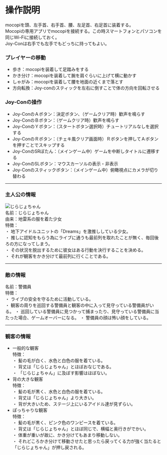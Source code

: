 # 操作説明
mocopiを頭、左手首、右手首、腰、左足首、右足首に装着する。  
Mocopiの専用アプリでmocopiを接続する。この時スマートフォンとパソコンを同じWi-Fiに接続しておく。  
Joy-Conは右手でも左手でもどっちに持ってもよい。

### プレイヤーの移動
- 歩き：mocopiを装着して足踏みをする
- かき分け：mocopiを装着して腕を肩ぐらいに上げて横に動かす
- しゃがみ：mocopiを装着して腰を地面の近くまで落とす
- 方向転換：Joy-conのスティックを左右に倒すことで体の方向を回転させる

### Joy-Conの操作
- Joy-ConのＡボタン：決定ボタン、（ゲームクリア時）歓声を鳴らす
- Joy-ConのＢボタン：（ゲームクリア時）歓声を鳴らす
- Joy-ConのＹボタン：（スタートボタン選択時）チュートリアルなしを選択する
- Joy-ConのＲボタン：（チェキ風クリア画面時）Ｒボタンを押してＡボタンを押すことでスキップする
- Joy-ConのSRぼたん：（メインゲーム中）ゲームを中断しタイトルに遷移する
- Joy-ConのSLボタン：マウスカーソルの表示・非表示
- Joy-Conのスティックボタン：（メインゲーム中）俯瞰視点にカメラが切り替わる

***

### 主人公の情報
![じらじょちゃん](IMG_3260.png)  
名前：じらじょちゃん  
由来：地雷系の服を着た少女  
特徴：  
・ 地下アイドルユニットの「Dreams」を激推ししている少女。  
・ 推しに認知をもらう為にライブに通うも最前列を取れたことが無く、毎回後ろの方になってしまう。  
・ その状況を脱出するために彼女はある行動を決行することを決める。  
・ それが観客をかき分けて最前列に行くことである。

***

### 敵の情報
名前：警備員  
特徴：  
・ ライブの安全を守るために活動している。  
・ 観客の周りを巡回する警備員と観客の中に入って見守っている警備員がいる。
・ 巡回している警備員に見つかって捕まったり、見守っている警備員に当たった場合、ゲームオーバーになる。
・ 警備員の顔は怖い顔をしている。

*** 

### 観客の情報
- 一般的な観客  
特徴：  
・ 髪の毛が白く、水色と白色の服を着ている。  
・ 背丈は「じらじょちゃん」とほぼおなじである。  
・ 「じらじょちゃん」に及ぼす影響はほぼない。
- 背の大きな観客  
特徴：  
・ 髪の毛が黒く、水色と白色の服を着ている。  
・ 背丈は「じらじょちゃん」より大きい。  
・ 背が大きいため、ステージ上にいるアイドル達が見ずらい。 
- ぽっちゃりな観客  
特徴：  
・ 髪の毛が黒く、ピンク色のワンピースを着ている。  
・ 背丈は「じらじょちゃん」とほぼ同じで、横幅と奥行きがでかい。  
・ 体重が重いが故に、かき分けてもあまり移動しない。  
・ それどころかき分けて移動させたと思ったら戻ってくる力が強く当たると「じらじょちゃん」が押し戻される。

